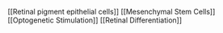 [[Retinal pigment epithelial cells]]
[[Mesenchymal Stem Cells]]
[[Optogenetic Stimulation]]
[[Retinal Differentiation]]

